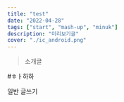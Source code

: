```yaml
---
title: "test"
date: "2022-04-28"
tags: ["start", "mash-up", "minuk"]
description: "미리보기글"
cover: "./ic_android.png"
---
```


> 소개글

#ㅎㅏ하하

일반 글쓰기

